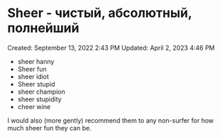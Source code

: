 # Sheer - чистый, абсолютный, полнейший

Created: September 13, 2022 2:43 PM
Updated: April 2, 2023 4:46 PM

- sheer hanny
- Sheer fun
- sheer idiot
- Sheer stupid
- sheer champion
- sheer stupidity
- cheer wine

I would also (more gently) recommend them to any non-surfer for how much sheer fun they can be.